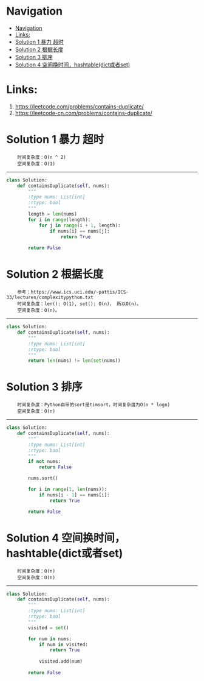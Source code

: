 # Navigation
- [Navigation](#navigation)
- [Links:](#links)
- [Solution 1 暴力 超时](#solution-1-%e6%9a%b4%e5%8a%9b-%e8%b6%85%e6%97%b6)
- [Solution 2 根据长度](#solution-2-%e6%a0%b9%e6%8d%ae%e9%95%bf%e5%ba%a6)
- [Solution 3 排序](#solution-3-%e6%8e%92%e5%ba%8f)
- [Solution 4 空间换时间，hashtable(dict或者set)](#solution-4-%e7%a9%ba%e9%97%b4%e6%8d%a2%e6%97%b6%e9%97%b4hashtabledict%e6%88%96%e8%80%85set)

# Links:
1. https://leetcode.com/problems/contains-duplicate/
2. https://leetcode-cn.com/problems/contains-duplicate/


# Solution 1 暴力 超时
```
    时间复杂度：O(n ^ 2)
    空间复杂度：O(1)
```
---
```python
class Solution:
    def containsDuplicate(self, nums):
        """
        :type nums: List[int]
        :rtype: bool
        """
        length = len(nums)
        for i in range(length):
            for j in range(i + 1, length):
                if nums[i] == nums[j]:
                    return True
        
        return False
```

# Solution 2 根据长度
```
    参考：https://www.ics.uci.edu/~pattis/ICS-33/lectures/complexitypython.txt
    时间复杂度：len(): O(1), set(): O(n)， 所以O(n)。
    空间复杂度：O(n)。
```
---
```python
class Solution:
    def containsDuplicate(self, nums):
        """
        :type nums: List[int]
        :rtype: bool
        """
        return len(nums) != len(set(nums))
```

# Solution 3 排序

```
    时间复杂度：Python自带的sort是timsort，时间复杂度为O(n * logn)
    空间复杂度：O(n)
```
---
```python
class Solution:
    def containsDuplicate(self, nums):
        """
        :type nums: List[int]
        :rtype: bool
        """
        if not nums:
            return False

        nums.sort()

        for i in range(1, len(nums)):
            if nums[i - 1] == nums[i]:
                return True

        return False
```

# Solution 4 空间换时间，hashtable(dict或者set)
```
    时间复杂度：O(n)
    空间复杂度：O(n)
```
---
```python
class Solution:
    def containsDuplicate(self, nums):
        """
        :type nums: List[int]
        :rtype: bool
        """
        visited = set()

        for num in nums:
            if num in visited:
                return True
            
            visited.add(num)
        
        return False
```